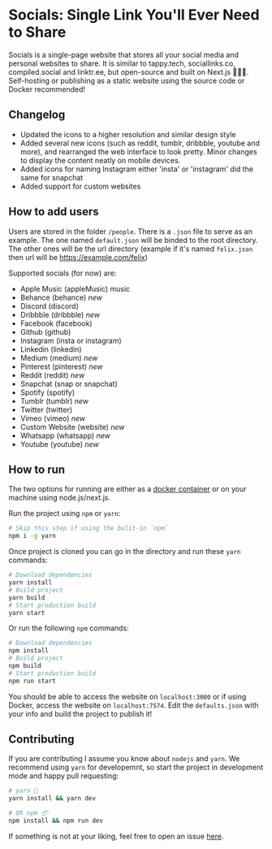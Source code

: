 # Socials: Single Link You'll Ever Need to Share
Socials is a single-page website that stores all your social media and personal websites to share. It is similar to tappy.tech, sociallinks.co, compiled.social and linktr.ee, but open-source and built on Next.js 👨🏽‍💻. Self-hosting or publishing as a static website using the source code or Docker recommended!

## Changelog

- Updated the icons to a higher resolution and similar design style
- Added several new icons (such as reddit, tumblr, dribbble, youtube and more), and rearranged the web interface to look pretty. Minor changes to display the content neatly on mobile devices.
- Added icons for naming Instagram either 'insta' or 'instagram' did the same for snapchat
- Added support for custom websites

## How to add users

Users are stored in the folder `/people`. There is a `.json` file to serve as an example. The one named `default.json` will be binded to the root directory. The other ones will be the url directory (example if it's named `felix.json` then url will be https://example.com/felix)

Supported socials (for now) are: 
- Apple Music (appleMusic) music
- Behance (behance) _new_
- Discord (discord)
- Dribbble (dribbble) _new_
- Facebook (facebook)
- Github (github)
- Instagram (insta or instagram)
- Linkedin (linkedin)
- Medium (medium) _new_
- Pinterest (pinterest) _new_
- Reddit (reddit) _new_
- Snapchat (snap or snapchat)
- Spotify (spotify)
- Tumblr (tumblr) _new_
- Twitter (twitter)
- Vimeo (vimeo) _new_
- Custom Website (website) _new_
- Whatsapp (whatsapp) _new_
- Youtube (youtube) _new_

## How to run

The two options for running are either as a [docker container](https://registry.hub.docker.com/r/diamkil/socials) or on your machine using node.js/next.js.

Run the project using `npm` or `yarn`:

```bash
# Skip this step if using the bulit-in `npm`
npm i -g yarn
```

Once project is cloned you can go in the directory and run these `yarn` commands:
```bash
# Download dependencies
yarn install
# Build project
yarn build
# Start production build
yarn start
```
Or run the following `npm` commands:
```bash
# Download dependencies
npm install
# Build project
npm build
# Start production build
npm run start
```

You should be able to access the website on `localhost:3000` or if using Docker, access the website on `localhost:7574`. Edit the `defaults.json` with your info and build the project to publish it!

## Contributing

If you are contributing I assume you know about `nodejs` and `yarn`. We recommend using `yarn` for developemnt, so start the project in development mode and happy pull requesting:
```bash
# yarn 🧶
yarn install && yarn dev

# OR npm 📦
npm install && npm run dev
```

If something is not at your liking, feel free to open an issue [here](https://github.com/diamkil/socials/issues).
